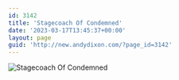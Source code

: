 ```yaml
---
id: 3142
title: 'Stagecoach Of Condemned'
date: '2023-03-17T13:45:37+00:00'
layout: page
guid: 'http://new.andydixon.com/?page_id=3142'
---
```


![Stagecoach Of Condemned](https://i0.wp.com/assets.g8x2.ldn.idrivee2-23.com/posters/Stagecoach%20Of%20Condemned%2001.jpg?w=1200&ssl=1 "Stagecoach Of Condemned")